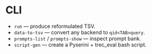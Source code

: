 # CLI

- `run` — produce reformulated TSV.
- `data-to-tsv` — convert any backend to `qid<TAB>query`.
- `prompts-list` / `prompts-show` — inspect prompt bank.
- `script-gen` — create a Pyserini + trec_eval bash script.
